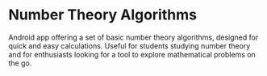 # Number Theory Algorithms
Android app offering a set of basic number theory algorithms, designed for quick and easy calculations. Useful for students studying number theory and for enthusiasts looking for a tool to explore mathematical problems on the go.
